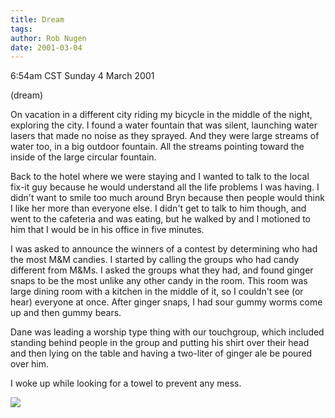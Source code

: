 ```yaml
---
title: Dream
tags: 
author: Rob Nugen
date: 2001-03-04
---
```


<title>youth</title>
<p class=date>6:54am CST Sunday 4 March 2001</p>
<p class=note>(dream)</p>

<p class=dream>On vacation in a different city riding my bicycle in
the middle of the night, exploring  the city.  I found a water
fountain that was silent,  launching water lasers that made no noise
as they sprayed.  And they were large streams of water too, in a big
outdoor fountain.  All the streams pointing toward the inside of the
large circular fountain.</p>

<p class=dream>Back to the  hotel where we were staying and I wanted
to talk to the local fix-it guy because he would understand all the
life problems I was having.  I didn't want to smile too much around
Bryn because then people would think I like her more than everyone
else. I didn't get to talk to him though, and went to the cafeteria
and was eating, but he walked by and I motioned to him that I would be
in his office in five minutes.</p>

<p class=dream>I was asked to announce the winners of a contest by
determining who had the most M&M candies.  I started by calling the
groups who had candy different from M&Ms.  I asked the groups what
they had, and found ginger snaps to be the most unlike any other candy
in the room.  This room was large dining room with a kitchen in the
middle of it, so I couldn't see (or hear) everyone at once.  After
ginger snaps, I had sour gummy worms come up and then gummy bears.</p>

<p class=dream>Dane was leading a worship type thing with our
touchgroup, which included standing behind people in the group and
putting his shirt over their head and then lying on the table and
having a two-liter of ginger ale be poured over him.</p>

<p class=dream>I woke up while looking for a towel to prevent any
mess.</p>

<p><img src='/images/rob/wL-ROB.gif'/></p>

